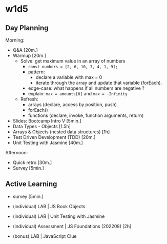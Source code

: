 
# w1d5



## Day Planning


Morning:
- Q&A [20m.]
- Warmup [20m.]
  - Solve: get maximum value in an array of numbers
    - `const numbers = [2, 6, 10, 7, 4, 1, 9];`
    - pattern: 
      - declare a variable with max = 0
      - iterate through the array and update that variable (forEach).
    - edge-case: what happens if all numbers are negative ?
    - explain: `max = amounts[0]` and `max = -Infinity`
  - Refresh:
    - arrays (declare, access by position, push)
    - forEach()
    - functions (declare, invoke, function arguments, return)
- Slides: Bootcamp Intro V [5min.]
- Data Types - Objects [1.5h]
- Arrays & Objects (nested data structures) [1h]
- Test Driven Development (TDD) [20m.]
- Unit Testing with Jasmine [40m.]

Afternoon:
- Quick retro [30m.]
- Survey [5min.]

<!-- 

@consider:
- suggestion from David Henriques: standups in week 1 / summary with the process of each one.
- before the retro, consider adding a standup or temperature check.
- e.g. everyone can add an emoji/stamp reflecting where they feel they are.
- e.g.
  - I feel (overwhelmed, happy, proud...)
  - I feel (i'm behind, i'm ok, i'm doing great...)
  - ...

Check also tips & suggestions from Julie.

-->


<!--
- Retrospective [1h]
- Icebreakers (optional)
  - Gatheround Template: "totally random" // "Week One Icebreakers" 
- Weekend! https://www.icegif.com/wp-content/uploads/weekend-icegif-1.gif
-->



## Active Learning

- survey [5min.]
- (individual) LAB | JS Book Objects
- (individual) LAB | Unit Testing with Jasmine
- (individual) Assessment | JS Foundations (202208) [2h]
  <!-- LT: Make sure to publish the assessment -->

- (bonus) LAB | JavaScript Clue

